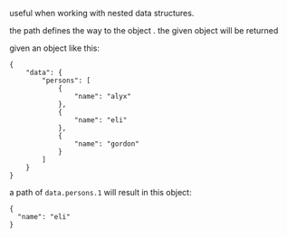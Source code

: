 useful when working with nested data structures.

the path defines the way to the object . the given object will be returned

given an object like this:

```
{
    "data": {
        "persons": [
            {
                "name": "alyx"
            },
            {
                "name": "eli"
            },
            {
                "name": "gordon"
            }
        ]
    }
}
```

a path of `data.persons.1` will result in this object:

```
{
  "name": "eli"
}
```
